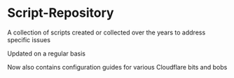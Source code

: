 # Script-Repository
A collection of scripts created or collected over the years to address specific issues

Updated on a regular basis

Now also contains configuration guides for various Cloudflare bits and bobs
